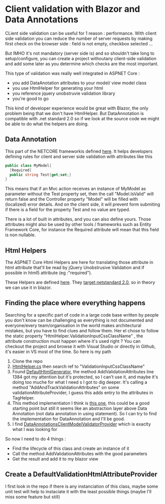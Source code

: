 # Client validation with Blazor and Data Annotations
CLient side validation can be useful for 1 reason : performance. With client side validation you can reduce the number of server requests by making first check on the browser side : field is not empty, checkbox selected  ...

But IMHO it's not mandatory (server side is) and so shouldn't take long to setup/configure, you can create a project withoutany client-side validation and add some later as you determine which checks are the most important.

This type of validation was really well integrated in ASPNET Core : 
- you add DataAnotation attributes to your model/ view model class
- you use HtmlHelper for generating your html
- you reference jquery unobstruvie validation library
- you're good to go

This kind of developer experience would be great with Blazor, the only problem being that we don't have HtmlHelper. But DataAnnotation is compatible with .net standard 2.0 so if we look at the source code we might be able to do what the helpers are doing.

## Data Annotation
This part of the NETCORE frameworkis defined [here](https://github.com/dotnet/corefx/tree/master/src/System.ComponentModel.Annotations/src/System/ComponentModel/DataAnnotations). It helps developers defining rules for client and server side validation with attributes like this

```cs
public class MyModel{
  [Required]
  public string Test{get;set;}
}
```

This means that if an Mvc action receives an instance of MyModel as parameter without the Test property set, then the call "Model.IsValid" will return false and the Controller property "Model" will be filled with (localized) error details. And on the client side, it will prevent form submiting if there is a field for the property Test and no value are typed. 

There is a lot of built in attributes, and you can also define yours. Those attributes might also be used by other tools / frameworks such as Entity Framework Core, for instance the Required attribute will mean that this field is non nullable.

##  Html Helpers

The ASPNET Core Html Helpers are here for translating those attribute in html attribute that'll be read by jQuery Unobstrusive Validation and if possible in html5 attribute (eg :"required").

These Helpers are defined [here](https://github.com/aspnet/Mvc/tree/4f1f97b5d524b344c34a25a7031691626d50ec68/src/Microsoft.AspNetCore.Mvc.ViewFeatures). They [target netstandard 2.0](https://github.com/aspnet/Mvc/blob/4f1f97b5d524b344c34a25a7031691626d50ec68/src/Microsoft.AspNetCore.Mvc.ViewFeatures/Microsoft.AspNetCore.Mvc.ViewFeatures.csproj), so in theory we can use it in blazor.

## Finding the place where everything happens

Searching for a specific part of code in a large code base written by people you don't know can be challenging as everything is not documented and everyone/every team/organisation in the world makes architectural mistakes, but you have to find clues and follow them. Her eI chose to follow the static property "HtmlHelper.ValidationInputCssClassName" , the attribute construction must happen where it's used right ? You can checkout the project and browse it with Visual Studio or directly in Github, it's easier in VS most of the time. So here is my path

1. Clone the repo
2. [HtmlHelper.cs](https://github.com/aspnet/Mvc/blob/4f1f97b5d524b344c34a25a7031691626d50ec68/src/Microsoft.AspNetCore.Mvc.ViewFeatures/ViewFeatures/HtmlHelper.cs) then search ref to "ValidationInputCssClassName"
3. Found [DefaultHtmlGenerator](https://github.com/aspnet/Mvc/blob/4f1f97b5d524b344c34a25a7031691626d50ec68/src/Microsoft.AspNetCore.Mvc.ViewFeatures/ViewFeatures/DefaultHtmlGenerator.cs), the method AddValidationAttributes line 1384 got my attention but it's protected, so I can't use it, and maybe it's doing too muche for what I need s I got to dig deeper. It's calling a method "AddAndTrackValidationAttributes" on some validationAttributeProvider, I guess this adds entry to the attributes in TagHelper.
4. This method implementiaton I think is [this one](https://github.com/aspnet/Mvc/blob/4f1f97b5d524b344c34a25a7031691626d50ec68/src/Microsoft.AspNetCore.Mvc.ViewFeatures/ViewFeatures/DefaultValidationHtmlAttributeProvider.cs), this could be a good starting point but still it seems like an abstraction layer above Data Annotation (not data annotation in using statement). So I can try to find the implementation for DataAnnotation and I'll be good.
5. I find [DataAnnotationsClientModelValidatorProvider](https://github.com/aspnet/Mvc/blob/4f1f97b5d524b344c34a25a7031691626d50ec68/src/Microsoft.AspNetCore.Mvc.DataAnnotations/Internal/DataAnnotationsClientModelValidatorProvider.cs) which is exaclty what I was looking for

So now I need to do 4 things :
- Find the lifecycle of this class and create an instance of it
- Call the method AddValidationAttributes with the good parameters
- Get the result and add it to my blazor view

## Create a DefaultValidationHtmlAttributeProvider
I first look in the repo if there is any instanciation of this class, maybe some unit test will help to instaciate it with the least possible things (maybe I'll miss some feature but still)


